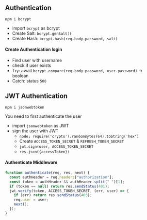 ## **Authentication**

```
npm i bcrypt
```

- Import `bcrypt` as bcrypt
- Create Salt: `bcrypt.genSalt()`
- Create Hash: `bcrypt.hash(req.body.password, salt)`

#### **Create Authentication login**

- Find user with username
- check if user exists
- Try: await `bcrypt.compare(req.body.password, user.password)` -> boolean
- Catch: status `500`

## **JWT Authentication**

```
npm i jsonwebtoken
```

You need to first authenticate the user

- import `jsonwebtoken` as JWT
- sign the user with JWT
  - `node; require('crypto').randomBytes(64).toString('hex')`
  - Create `ACCESS_TOKEN_SECRET` & `REFRESH_TOKEN_SECRET`
  - `jwt.sign(user, ACCESS_TOKEN_SECRET`
  - `res.json({accessToken})`

#### **Authenticate Middleware**

```js
function authenticate(req, res, next) {
  const authHeader = req.headers["authorization"];
  const token = authHeader && authHeader.split(" ")[1];
  if (token == null) return res.sendStatus(401);
  jwt.verify(token, ACCESS_TOKEN_SECRET, (err, user) => {
    if (err) return res.sendStatus(403);
    req.user = user;
    next();
  });
}
```
